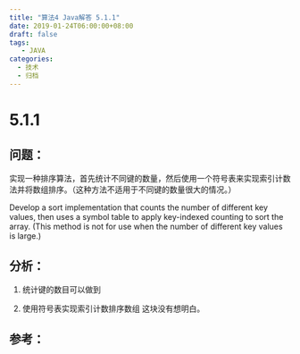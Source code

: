```yaml
---
title: "算法4 Java解答 5.1.1"
date: 2019-01-24T06:00:00+08:00
draft: false
tags:
   - JAVA
categories:
  - 技术
  - 归档
---
```



# 5.1.1

## 问题：

实现一种排序算法，首先统计不同键的数量，然后使用一个符号表来实现索引计数法并将数组排序。（这种方法不适用于不同键的数量很大的情况。）

Develop a sort implementation that counts the number of different key values, then uses a symbol table to apply key-indexed counting to sort the array. (This method is not for use when the number of different key values is large.)

## 分析：

1. 统计键的数目可以做到

2. 使用符号表实现索引计数排序数组 这块没有想明白。

## 参考：

